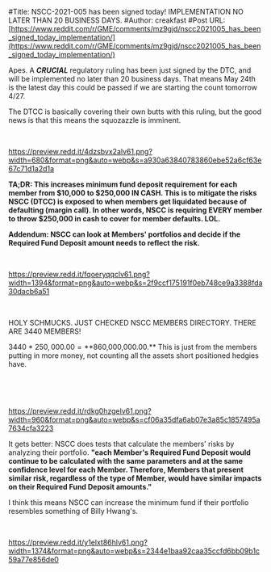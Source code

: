 #Title: NSCC-2021-005 has been signed today! IMPLEMENTATION NO LATER THAN 20 BUSINESS DAYS.
#Author: creakfast
#Post URL: [https://www.reddit.com/r/GME/comments/mz9gjd/nscc2021005_has_been_signed_today_implementation/](https://www.reddit.com/r/GME/comments/mz9gjd/nscc2021005_has_been_signed_today_implementation/)


Apes. A ***CRUCIAL*** regulatory ruling has been just signed by the DTC, and will be implemented no later than 20 business days. That means May 24th is the latest day this could be passed if we are starting the count tomorrow 4/27.

The DTCC is basically covering their own butts with this ruling, but the good news is that this means the squozazzle is imminent.

&#x200B;

https://preview.redd.it/4dzsbvx2alv61.png?width=680&format=png&auto=webp&s=a930a63840783860ebe52a6cf63e67c71d1a2d1a

**TA;DR: This increases minimum fund deposit requirement for each member from $10,000 to $250,000 IN CASH. This is to mitigate the risks NSCC (DTCC) is exposed to when members get liquidated because of defaulting (margin call). In other words, NSCC is requiring EVERY member to throw $250,000 in cash to cover for member defaults. LOL.**

**Addendum: NSCC can look at Members' portfolios and decide if the Required Fund Deposit amount needs to reflect the risk.**

&#x200B;

https://preview.redd.it/fqoeryqqclv61.png?width=1394&format=png&auto=webp&s=2f9ccf175191f0eb748ce9a3388fda30dacb6a51

&#x200B;

HOLY SCHMUCKS. JUST CHECKED NSCC MEMBERS DIRECTORY. THERE ARE 3440 MEMBERS!

3440 \* $250,000.00 = **$860,000,000.00.** This is just from the members putting in more money, not counting all the assets short positioned hedgies have.

&#x200B;

&#x200B;

https://preview.redd.it/rdkg0hzgelv61.png?width=960&format=png&auto=webp&s=cf06a35dfa6ab07e3a85c1857495a7634cfa3223

It gets better: NSCC does tests that calculate the members' risks by analyzing their portfolio. **"each Member's Required Fund Deposit would continue to be calculated with the same parameters and at the same confidence level for each Member. Therefore, Members that present similar risk, regardless of the type of Member, would have similar impacts on their Required Fund Deposit amounts."**

I think this means NSCC can increase the minimum fund if their portfolio resembles something of Billy Hwang's.

&#x200B;

https://preview.redd.it/y1elxt86hlv61.png?width=1374&format=png&auto=webp&s=2344e1baa92caa35ccfd6bb09b1c59a77e856de0